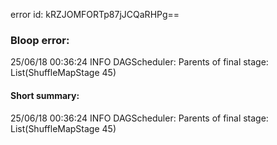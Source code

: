 error id: kRZJOMFORTp87jJCQaRHPg==
### Bloop error:

25/06/18 00:36:24 INFO DAGScheduler: Parents of final stage: List(ShuffleMapStage 45)
#### Short summary: 

25/06/18 00:36:24 INFO DAGScheduler: Parents of final stage: List(ShuffleMapStage 45)
